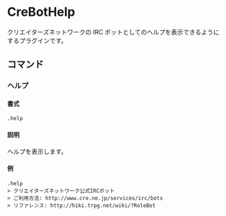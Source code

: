 CreBotHelp
==========

クリエイターズネットワークの IRC ボットとしてのヘルプを表示できるようにするプラグインです。

コマンド
--------

### ヘルプ

#### 書式

```
.help
```

#### 説明

ヘルプを表示します。

#### 例

```
.help
> クリエイターズネットワーク公式IRCボット
> ご利用方法: http://www.cre.ne.jp/services/irc/bots
> リファレンス: http://hiki.trpg.net/wiki/?RoleBot
```
